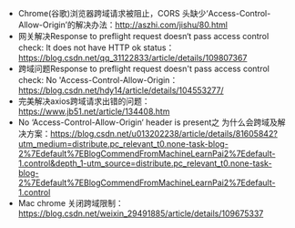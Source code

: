 - Chrome(谷歌)浏览器跨域请求被阻止，CORS 头缺少‘Access-Control-Allow-Origin’的解决办法：http://aszhi.com/jishu/80.html
- 网关解决Response to preflight request doesn‘t pass access control check: It does not have HTTP ok status：https://blog.csdn.net/qq_31122833/article/details/109807367
- 跨域问题Response to preflight request doesn't pass access control check: No 'Access-Control-Allow-Origin：https://blog.csdn.net/hdy14/article/details/104553277/
- 完美解决axios跨域请求出错的问题：https://www.jb51.net/article/134408.htm
- No ‘Access-Control-Allow-Origin‘ header is present之 为什么会跨域及解决方案：https://blog.csdn.net/u013202238/article/details/81605842?utm_medium=distribute.pc_relevant_t0.none-task-blog-2%7Edefault%7EBlogCommendFromMachineLearnPai2%7Edefault-1.control&depth_1-utm_source=distribute.pc_relevant_t0.none-task-blog-2%7Edefault%7EBlogCommendFromMachineLearnPai2%7Edefault-1.control
- Mac chrome 关闭跨域限制：https://blog.csdn.net/weixin_29491885/article/details/109675337